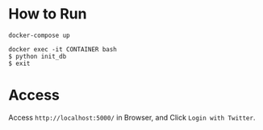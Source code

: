 # How to Run

```
docker-compose up
```

```
docker exec -it CONTAINER bash
$ python init_db
$ exit
```

# Access
Access `http://localhost:5000/` in Browser, and Click `Login with Twitter`.